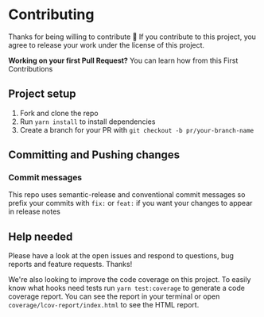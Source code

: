 # Contributing

Thanks for being willing to contribute 🙌 If you contribute to this project, you agree to release your work under the license of this project.

**Working on your first Pull Request?** You can learn how from this First Contributions

## Project setup

1. Fork and clone the repo
1. Run `yarn install` to install dependencies
1. Create a branch for your PR with `git checkout -b pr/your-branch-name`

## Committing and Pushing changes

### Commit messages

This repo uses semantic-release and conventional commit messages so prefix your commits with `fix:` or `feat:` if you want your changes to appear in release notes

## Help needed

Please have a look at the open issues and respond to questions, bug reports and feature requests. Thanks!

We're also looking to improve the code coverage on this project. To easily know what hooks need tests run `yarn test:coverage` to generate a code coverage report. You can see the report in your terminal or open `coverage/lcov-report/index.html` to see the HTML report.